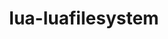 ---
title: "lua-luafilesystem"
layout: cache
categories: [package, v0.18.1]
meta: {"versions": ["1_8_0"], "compilers": ["gcc@=7.5.0"], "oss": ["ubuntu18.04"], "platforms": ["linux"], "targets": ["x86_64"], "stacks": ["root", "tutorial"], "num_specs": 1, "num_specs_by_stack": {"root": 1, "tutorial": 1}}
spec_details: [{"hash": "hgwsbzxasrotivmzy3vfwv77ggwe6qhd", "compiler": "gcc@=7.5.0", "versions": ["1_8_0"], "os": "ubuntu18.04", "platform": "linux", "target": "x86_64", "variants": [], "stacks": ["root", "tutorial"], "size": "-", "tarball": "https://binaries.spack.io/releases/v0.18.1/build_cache/linux-ubuntu18.04-x86_64/gcc-7.5.0/lua-luafilesystem-1_8_0/linux-ubuntu18.04-x86_64-gcc-7.5.0-lua-luafilesystem-1_8_0-hgwsbzxasrotivmzy3vfwv77ggwe6qhd.spack"}]
---